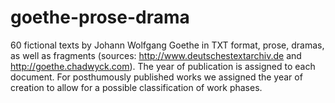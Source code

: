 # goethe-prose-drama
60 fictional texts by Johann Wolfgang Goethe in TXT format, prose, dramas, as well as fragments (sources: http://www.deutschestextarchiv.de and http://goethe.chadwyck.com).
The year of publication is assigned to each document. For posthumously published works we assigned the year of creation to allow for a possible classification of work phases.
